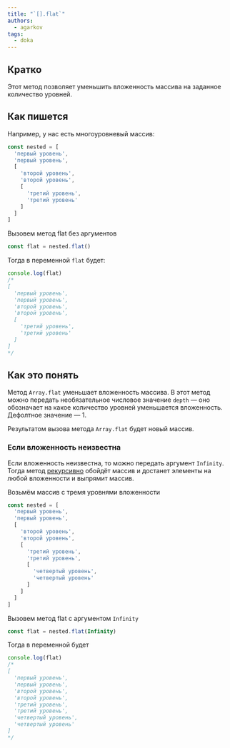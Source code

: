 ```yaml
---
title: "`[].flat`"
authors:
  - agarkov
tags:
  - doka
---
```


## Кратко

Этот метод позволяет уменьшить вложенность массива на заданное количество уровней.

## Как пишется

Например, у нас есть многоуровневый массив:

```js
const nested = [
  'первый уровень',
  'первый уровень',
  [
    'второй уровень',
    'второй уровень',
    [
      'третий уровень',
      'третий уровень'
    ]
  ]
]
```

Вызовем метод flat без аргументов

```js
const flat = nested.flat()
```

Тогда в переменной `flat` будет:

```js
console.log(flat)
/*
[
  'первый уровень',
  'первый уровень',
  'второй уровень',
  'второй уровень',
  [
    'третий уровень',
    'третий уровень'
  ]
]
*/
```

## Как это понять

Метод `Array.flat` уменьшает вложенность массива. В этот метод можно передать необязательное числовое значение `depth` — оно обозначает на какое количество уровней уменьшается вложенность. Дефолтное значение — 1.

Результатом вызова метода `Array.flat` будет новый массив.

### Если вложенность неизвестна

Если вложенность неизвестна, то можно передать аргумент `Infinity`. Тогда метод [рекурсивно](/js/recursion/) обойдёт массив и достанет элементы на любой вложенности и выпрямит массив.

Возьмём массив с тремя уровнями вложенности

```js
const nested = [
  'первый уровень',
  'первый уровень',
  [
    'второй уровень',
    'второй уровень',
    [
      'третий уровень',
      'третий уровень',
      [
        'четвертый уровень',
        'четвертый уровень'
      ]
    ]
  ]
]
```

Вызовем метод flat с аргументом `Infinity`

```js
const flat = nested.flat(Infinity)
```

Тогда в переменной будет

```js
console.log(flat)
/*
[
  'первый уровень',
  'первый уровень',
  'второй уровень',
  'второй уровень',
  'третий уровень',
  'третий уровень',
  'четвертый уровень',
  'четвертый уровень'
]
*/
```
